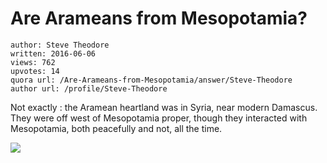 # Are Arameans from Mesopotamia?

	author: Steve Theodore
	written: 2016-06-06
	views: 762
	upvotes: 14
	quora url: /Are-Arameans-from-Mesopotamia/answer/Steve-Theodore
	author url: /profile/Steve-Theodore


Not exactly : the Aramean heartland was in Syria, near modern Damascus. They were off west of Mesopotamia proper, though they interacted with Mesopotamia, both peacefully and not, all the time.

![](https://qph.fs.quoracdn.net/main-qimg-8287add056cbcf2c7f6afe3785ddb384-c)

